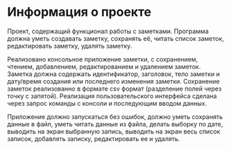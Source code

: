 # Информация о проекте
Проект, содержащий функционал работы с заметками.
Программа должна уметь создавать заметку, сохранять её, читать список
заметок, редактировать заметку, удалять заметку.

Реализовано консольное приложение заметки, с сохранением, чтением,
добавлением, редактированием и удалением заметок. Заметка должна
содержать идентификатор, заголовок, тело заметки и дату/время создания или
последнего изменения заметки. Сохранение заметок реализованно в
формате csv формат (разделение полей через точку с запятой). Реализация пользовательского интерфейса 
сделана через запрос команды с консоли и последующим вводом данных.

Приложение должно запускаться без ошибок, должно уметь сохранять данные
в файл, уметь читать данные из файла, делать выборку по дате, выводить на
экран выбранную запись, выводить на экран весь список записок, добавлять
записку, редактировать ее и удалять.